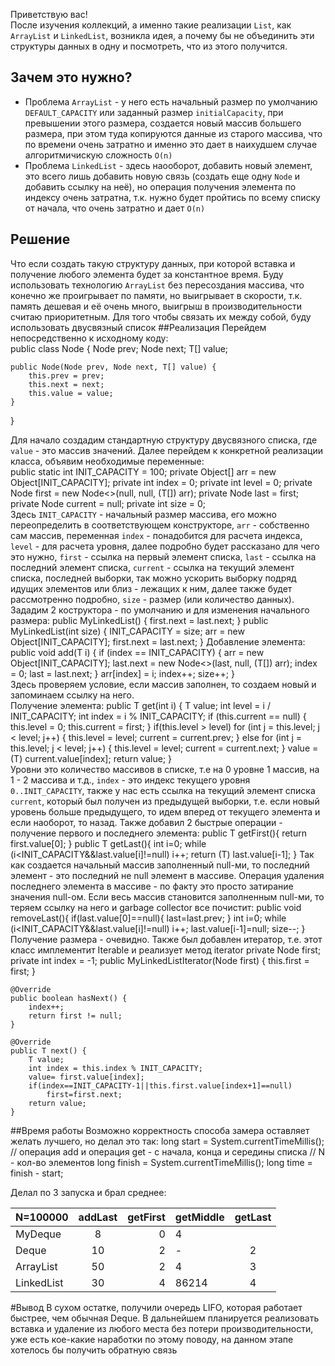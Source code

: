 Приветствую вас!<br/>
 После изучения коллекций, а именно такие реализации `List`, как `ArrayList` и `LinkedList`, 
 возникла идея, а почему бы не объединить эти структуры данных в одну и посмотреть,
 что из этого получится. 

## Зачем это нужно?
* Проблема `ArrayList` - у него есть начальный размер по умолчанию `DEFAULT_CAPACITY`
или заданный размер `initialCapacity`, при превышении этого размера, создается
новый массив большего размера, при этом туда копируются данные из старого массива,
что по времени очень затратно и именно это дает в наихудшем случае
алгоритмичискую сложность `O(n)`
* Проблема `LinkedList` - здесь наооборот, добавить новый элемент, это всего лишь добавить новую связь
(создать еще одну `Node` и добавить ссылку на неё), но операция получения элемента по индексу очень затратна,
т.к. нужно будет пройтись по всему списку от начала, что очень затратно и дает `O(n)`
## Решение
Что если создать такую структуру данных, при которой вставка и получение любого элемента будет за константное время.
Буду использовать технологию `ArrayList` без пересоздания массива, что конечно же проигрывает по памяти, но выигрывает в скорости,
т.к. память дешевая и её очень много, выигрыш в производительности считаю приоритетным.
Для того чтобы связать их между собой, буду использовать двусвязный список
##Реализация
Перейдем непосредственно к исходному коду:<br/>
<source>
public class Node<T> {
    Node prev;
    Node next;
    T[] value;

    public Node(Node prev, Node next, T[] value) {
        this.prev = prev;
        this.next = next;
        this.value = value;
    }
}
</source>
    
Для начало создадим стандартную структуру двусвязного списка, где `value` - это массив значений. 
Далее перейдем к конкретной реализации класса, объявим необходимые переменные:    
<source>
    public static int INIT_CAPACITY = 100;
    private Object[] arr = new Object[INIT_CAPACITY];
    private int index = 0;
    private int level = 0;
    private Node<T> first = new Node<>(null, null, (T[]) arr);
    private Node last = first;
    private Node current = null;
    private int size = 0;
 </source>       
Здесь `INIT_CAPACITY` - начальный размер массива, 
его можно переопределить в соответствующем конструкторе, `arr` - собственно сам массив,
переменная `index` - понадобится для расчета индекса, `level` - для расчета уровня,
далее подробно будет рассказано для чего это нужно, `first` - ссылка на первый элемент списка,
`last` - ссылка на последний элемент списка, `current` - ссылка на текущий элемент списка,
последней выборки, так можно ускорить выборку подряд идущих элементов или близ - лежащих к ним,
далее также будет рассмотренно подробно, `size` - размер (или количество данных).<br/>
Зададим 2 коструктора - по умолчанию и для изменения начального размера:
<source>
    public MyLinkedList() {
            first.next = last.next;
    }
    public MyLinkedList(int size) {
        INIT_CAPACITY = size;
        arr = new Object[INIT_CAPACITY];
        first.next = last.next;
    }
  </source>
Добавление элемента:
<source>
    public void add(T i) {
        if (index == INIT_CAPACITY) {
            arr = new Object[INIT_CAPACITY];
            last.next = new Node<>(last, null, (T[]) arr);
            index = 0;
            last = last.next;
        }
        arr[index] = i;
        index++;
        size++;
    }
</source>    
Здесь проверяем условие, если массив заполнен, то создаем новый и запоминаем ссылку на него.<br/>
Получение элемента:
<source>
    public T get(int i) {
        T value;
        int level = i / INIT_CAPACITY;
        int index = i % INIT_CAPACITY;
        if (this.current == null) {
            this.level = 0;
            this.current = first;
        }
        if(this.level > level)
            for (int j = this.level; j < level; j++) {
                this.level = level;
                current = current.prev;
            }
        else
            for (int j = this.level; j < level; j++) {
                this.level = level;
                current = current.next;
            }
        value = (T) current.value[index];
        return value;
    }
</source>    
Уровни это количество массивов в списке, т.е на 0 уровне 1 массив, на 1 - 2 массива и т.д.,
`index` - это индекс текущего уровня `0..INIT_CAPACITY`, также у нас есть ссылка на текущий элемент
списка `current`, который был получен из предыдущей выборки, т.е. если новый уровень больше предыдущего,
то идем вперед от текущего элемента и если наоборот, то назад. Также добавил 2 быстрые операции - получение первого и последнего элемента:
 <source> 
    public T getFirst(){
        return first.value[0];
    }
    public T getLast(){
         int i=0;
         while (i<INIT_CAPACITY&&last.value[i]!=null)
             i++;
         return (T) last.value[i-1];
      }
     </source> 
Так как создается начальный массив заполненный null-ми, то последний элемент - это последний не null элемент в массиве. 
Операция удаления последнего элемента в массиве - по факту это просто затирание значения null-ом.
Если весь массив становится заполненным null-ми, то теряем ссылку на него и garbage collector все почистит:
<source>
    public void removeLast(){
        if(last.value[0]==null){
            last=last.prev;
        }
        int i=0;
        while (i<INIT_CAPACITY&&last.value[i]!=null)
            i++;
        last.value[i-1]=null;
        size--;
    }
  </source>  
Получение размера - очевидно. Также был добавлен итератор,
 т.е. этот класс имплементит Iterable и реализует метод iterator
 <source>
    private Node<T> first;
        private int index = -1;
    public MyLinkedListIterator(Node<T> first) {
        this.first = first;
    }
 
    @Override
    public boolean hasNext() {
        index++;
        return first != null;
    }
 
    @Override
    public T next() {
        T value;
        int index = this.index % INIT_CAPACITY;
        value= first.value[index];
        if(index==INIT_CAPACITY-1||this.first.value[index+1]==null)
            first=first.next;
        return value;
    }
</source>
##Время работы
Возможно корректность способа замера оставляет желать лучшего, но делал это так:
<source>
      long start = System.currentTimeMillis();
      // операция add и операция get - с начала, конца и середины списка
      // N - кол-во элементов
      long finish = System.currentTimeMillis();
      long time = finish - start;
 </source>

Делал по 3 запуска и брал среднее:

| N=100000   |   addLast        |   getFirst     |    getMiddle  |   getLast        |
|:------------- |:---------------:| -------------:|:------------- |:---------------:| 
|  MyDeque    |         8           |         0         |          4       |                      |   
|   Deque       |        10          |         2         |          -        |          2          |      
| ArrayList      |        50          |        2         |           4       |          3          |      
| LinkedList    |        30          |         4         |    86214      |          4          |   

#Вывод
В сухом остатке, получили очередь LIFO, которая работает быстрее, чем обычная Deque.
В дальнейшем планируется реализовать вставка и удаление из любого места без потери производительности,
уже есть кое-какие наработки по этому поводу, на данном этапе хотелось бы получить обратную связь  
</cut>
